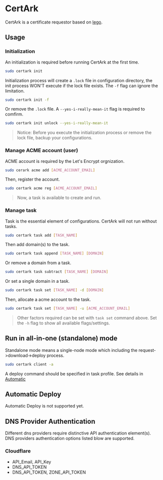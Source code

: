 # CertArk

CertArk is a certificate requestor based on [lego](https://github.com/go-acme/lego).

## Usage

### Initialization

An initialization is required before running CertArk at the first time.

```bash
sudo certark init
```

Initialization process will create a `.lock` file in configuration directory, the init process WON'T execute if the lock file exists. The `-f` flag can ignore the limitation.

```bash
sudo certark init -f
```

Or remove the `.lock` file. A `--yes-i-really-mean-it` flag is required to comfirm.

```bash
sudo certark init unlock --yes-i-really-mean-it
```

> Notice: Before you execute the initialization process or remove the lock file, backup your configurations.


### Manage ACME account (user)

ACME account is required by the Let's Encrypt orgnization.

```bash
sudo cerark acme add [ACME_ACCOUNT_EMAIL]
```

Then, register the account.

```bash
sudo certark acme reg [ACME_ACCOUNT_EMAIL]
```

> Now, a task is available to create and run.


### Manage task

Task is the essential element of configurations. CertArk will not run without tasks.

```bash
sudo certark task add [TASK_NAME]
```

Then add domain(s) to the task.

```bash
sudo certark task append [TASK_NAME] [DOMAIN]
```

Or remove a domain from a task.

```bash
sudo certark task subtract [TASK_NAME] [DOMAIN]
```

Or set a single domain in a task.

```bash
sudo certark task set [TASK_NAME] -d [DOMAIN]
```

Then, allocate a acme account to the task.

```bash
sudo certark task set [TASK_NAME] -u [ACME_ACCOUNT_EMAIL]
```

> Other factors required can be set with `task set` command above. Set the `-h` flag to show all available flags/settings.


## Run in all-in-one (standalone) mode

Standalone mode means a single-node mode which including the request->download->deploy process.

```bash
sudo certark client -a
```

A deploy command should be specified in task profile. See details in [Automatic](#automatic-deploy)


## Automatic Deploy

Automatic Deploy is not supported yet.

## DNS Provider Authentication

Different dns providers require distinctive API authentication element(s). DNS providers authentication options listed blow are supported.

### Cloudflare

- API_Email, API_Key
- DNS_API_TOKEN
- DNS_API_TOKEN, ZONE_API_TOKEN